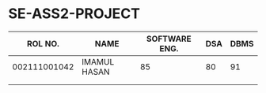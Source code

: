 # SE-ASS2-PROJECT

| ROL NO. | NAME | SOFTWARE ENG.| DSA | DBMS |
|---|---|---|---|---|
| 002111001042 | IMAMUL HASAN | 85 | 80 | 91 |
|   |   |   |   |   |
|   |   |   |   |   |
